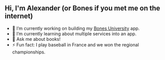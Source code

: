 ## Hi, I'm Alexander (or Bones if you met me on the internet)

- 🔭 I’m currently working on building my [Bones University](https://github.com/Bones1335/bones_university) app.
- 🌱 I’m currently learning about multiple services into an app.
- 💬 Ask me about books!
- ⚡ Fun fact: I play baseball in France and we won the regional championships.
